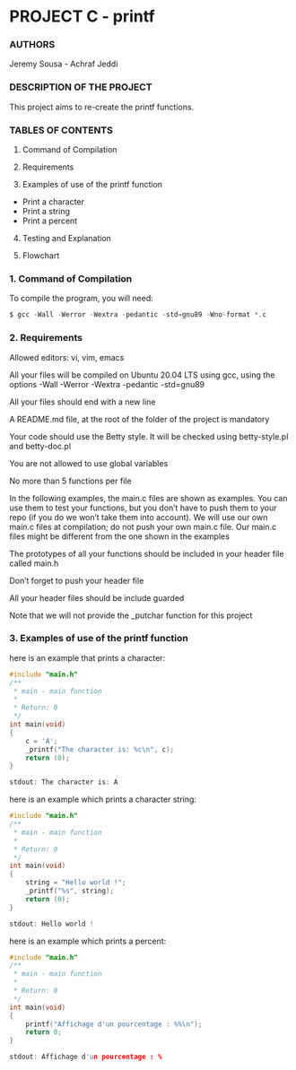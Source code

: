 # **PROJECT C - printf**

### **AUTHORS**

Jeremy Sousa - Achraf Jeddi

### **DESCRIPTION OF THE PROJECT**

This project aims to re-create the printf functions.

### **TABLES OF CONTENTS**

1. Command of Compilation

2. Requirements

3. Examples of use of the printf function
  - Print a character
  - Print a string
  - Print a percent

4. Testing and Explanation

5. Flowchart

### **1. Command of Compilation**

To compile the program, you will need:
```c
$ gcc -Wall -Werror -Wextra -pedantic -std=gnu89 -Wno-format *.c
```
### **2. Requirements**

Allowed editors: vi, vim, emacs

All your files will be compiled on Ubuntu 20.04 LTS using gcc, using the options -Wall -Werror -Wextra -pedantic -std=gnu89

All your files should end with a new line

A README.md file, at the root of the folder of the project is mandatory

Your code should use the Betty style. It will be checked using betty-style.pl and betty-doc.pl

You are not allowed to use global variables

No more than 5 functions per file

In the following examples, the main.c files are shown as examples. You can use them to test your functions, but you don’t have to push them to your repo (if you do we won’t take them into account). We will use our own main.c files at compilation; do not push your own main.c file. Our main.c files might be different from the one shown in the examples

The prototypes of all your functions should be included in your header file called main.h

Don’t forget to push your header file

All your header files should be include guarded

Note that we will not provide the _putchar function for this project

### **3. Examples of use of the printf function**

here is an example that prints a character:

```c
#include "main.h"
/**
 * main - main function
 *
 * Return: 0
 */
int main(void)
{
    c = 'A';
    _printf("The character is: %c\n", c);
    return (0);
}

stdout: The character is: A
```

here is an example which prints a character string:

```c
#include "main.h"
/**
 * main - main function
 *
 * Return: 0
 */
int main(void)
{
	string = "Hello world !";
	_printf("%s", string);
	return (0);
}

stdout: Hello world !
```

here is an example which prints a percent:

```c
#include "main.h"
/**
 * main - main function
 *
 * Return: 0
 */
int main(void)
{
    printf("Affichage d'un pourcentage : %%\n");
    return 0;
}

stdout: Affichage d'un pourcentage : %
```
